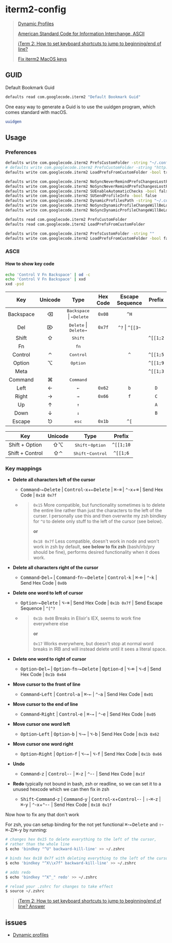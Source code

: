 # iterm2-config


> [Dynamic Profiles](https://www.iterm2.com/documentation-dynamic-profiles.html)
>
> [American Standard Code for Information Interchange, ASCII](https://www.csee.umbc.edu/portal/help/theory/ascii.txt)
>
> [iTerm 2: How to set keyboard shortcuts to jump to beginning/end of line?](https://stackoverflow.com/questions/6205157/iterm-2-how-to-set-keyboard-shortcuts-to-jump-to-beginning-end-of-line/)
>
> [Fix iterm2 MacOS keys](https://github.com/GabLeRoux/iterm2-macos-dynamic-profile)

## GUID

Default Bookmark Guid
```sh
defaults read com.googlecode.iterm2 "Default Bookmark Guid"
```

One easy way to generate a Guid is to use the uuidgen program, which comes standard with macOS.
```sh
uuidgen
```

## Usage

### Preferences

```sh
defaults write com.googlecode.iterm2 PrefsCustomFolder -string "~/.config/iterm2/Preferences"
# defaults write com.googlecode.iterm2 PrefsCustomFolder -string "http://issenn.ml/iterm2-config/Library/Preferences/com.googlecode.iterm2.plist"
defaults write com.googlecode.iterm2 LoadPrefsFromCustomFolder -bool true

defaults write com.googlecode.iterm2 NoSyncNeverRemindPrefsChangesLostForFile -bool true
defaults write com.googlecode.iterm2 NoSyncNeverRemindPrefsChangesLostForFile_selection -int 1
defaults write com.googlecode.iterm2 SUEnableAutomaticChecks -bool false
defaults write com.googlecode.iterm2 SUSendProfileInfo -bool false
defaults write com.googlecode.iterm2 DynamicProfilesPath -string "~/.config/iterm2/DynamicProfiles"
defaults write com.googlecode.iterm2 NoSyncDynamicProfileChangeWillBeLost_SilenceUntil -float 31536000000000
defaults write com.googlecode.iterm2 NoSyncDynamicProfileChangeWillBeLost_selection -int 0

defaults read com.googlecode.iterm2 PrefsCustomFolder
defaults read com.googlecode.iterm2 LoadPrefsFromCustomFolder

defaults write com.googlecode.iterm2 PrefsCustomFolder -string ""
defaults write com.googlecode.iterm2 LoadPrefsFromCustomFolder -bool false
```

### ASCII

#### How to show key code

```sh
echo 'Control V Fn Backspace' | od -c
echo 'Control V Fn Backspace' | xxd
xxd -psd
```

|    Key    | Unicode |                  Type                  | Hex Code | Escape Sequence | Prefix |
| :-------: | :-----: | :------------------------------------: | :------: | :-------------: | :-------: |
| Backspace |    ⌫    | <kbd>Backspace</kbd> \| <kbd>←Delete</kbd> |  `0x08`  |      `^H`      |  |
|    Del    |    ⌦    | <kbd>Delete</kbd> \| <kbd>Delete→</kbd> |  `0x7f`  |      `^?` \| `^[[3~`      |  |
|   Shift   |    ⇧    | <kbd>Shift</kbd> | | | `^[[1;2` |
|    Fn     |         |             <kbd>fn</kbd>              |          |                 |  |
|  Control  |    ⌃    |           <kbd>Control</kbd>           |          | `^` | `^[[1;5` |
|  Option   |    ⌥    |           <kbd>Option</kbd>            |    |            | `^[[1;9` |
|   Meta    |         |                                        |          |         | `^[[1;3` |
|  Command  |    ⌘    |           <kbd>Command</kbd>           |          |                 |  |
|   Left    | ← | <kbd>←</kbd> | `0x62` | `b` | `D` |
| Right | → | <kbd>→</kbd> | `0x66` | `f` | `C` |
| Up | ↑ | <kbd>↑</kbd> | | | `A` |
| Down | ↓ | <kbd>↓</kbd> | | | `B` |
| Escape | ⎋ | <kbd>esc</kbd> | `0x1b` | `^[` |  |

|       Key       | Unicode |                Type                 |  Prefix   |
| :-------------: | :-----: | :---------------------------------: | :-------: |
| Shift + Option  |   ⇧⌥    | <kbd>Shift</kbd>-<kbd>Option</kbd>  | `^[[1;10` |
| Shift + Control |   ⇧⌃    | <kbd>Shift</kbd>-<kbd>Control</kbd> | `^[[1;6`  |

### Key mappings

- **Delete all characters left of the cursor**
  
  - <kbd>Command</kbd>-<kbd>←Delete</kbd> | <kbd>Control</kbd>-<kbd>x</kbd>+<kbd>←Delete</kbd> | <kbd>⌘</kbd>-<kbd>⌫</kbd> | <kbd>⌃</kbd>-<kbd>x</kbd>+<kbd>⌫</kbd> | Send Hex Code | `0x18 0x7f`
  
  - > `0x15` More compatible, but functionality sometimes is to delete the entire line rather than just the characters to the left of the curser. I personally use this and then overwrite my zsh bindkey for `^U` to delete only stuff to the left of the cursor (see below).
    >
    > **or**
    >
    > `0x18 0x7f` Less compatible, doesn't work in node and won't work in zsh by default, **see below to fix zsh** (bash/irb/pry should be fine), performs desired functionality when it does work.

- **Delete all characters right of the cursor**
  
  - <kbd>Command</kbd>-<kbd>Del→</kbd> | <kbd>Command</kbd>-<kbd>fn</kbd>-<kbd>←Delete</kbd> | <kbd>Control</kbd>-<kbd>k</kbd> | <kbd>⌘</kbd>-<kbd>⌦</kbd> | <kbd>⌃</kbd>-<kbd>k</kbd> | Send Hex Code | `0x0b`

- **Delete one word to left of cursor**
  
  - <kbd>Option</kbd>-<kbd>←Delete</kbd> | <kbd>⌥</kbd>-<kbd>⌫</kbd> | Send Hex Code | `0x1b 0x7f` | Send Escape Sequence | `^[^?`
  
  - > `0x1b 0x08` Breaks in Elixir's IEX, seems to work fine everywhere else
    >
    > **or**
    >
    > `0x17` Works everywhere, but doesn't stop at normal word breaks in IRB and will instead delete until it sees a literal space.
  
- **Delete one word to right of cursor**
  
  - <kbd>Option</kbd>-<kbd>Del→</kbd> | <kbd>Option</kbd>-<kbd>fn</kbd>-<kbd>←Delete</kbd> | <kbd>Option</kbd>-<kbd>d</kbd> | <kbd>⌥</kbd>-<kbd>⌦</kbd> | <kbd>⌥</kbd>-<kbd>d</kbd> | Send Hex Code | `0x1b 0x64`

- **Move cursor to the front of line**

  - <kbd>Command</kbd>-<kbd>Left</kbd> | <kbd>Control</kbd>-<kbd>a</kbd> | <kbd>⌘</kbd>-<kbd>←</kbd> | <kbd>⌃</kbd>-<kbd>a</kbd> | Send Hex Code | `0x01`
  
- **Move cursor to the end of line**

  - <kbd>Command</kbd>-<kbd>Right</kbd> | <kbd>Control</kbd>-<kbd>e</kbd> | <kbd>⌘</kbd>-<kbd>→</kbd> | <kbd>⌃</kbd>-<kbd>e</kbd> | Send Hex Code | `0x05`

- **Move cursor one word left**

  - <kbd>Option</kbd>-<kbd>Left</kbd> | <kbd>Option</kbd>-<kbd>b</kbd> | <kbd>⌥</kbd>-<kbd>←</kbd> | <kbd>⌥</kbd>-<kbd>b</kbd> | Send Hex Code | `0x1b 0x62`

- **Move cursor one word right**

  - <kbd>Option</kbd>-<kbd>Right</kbd> | <kbd>Option</kbd>-<kbd>f</kbd> | <kbd>⌥</kbd>-<kbd>→</kbd> | <kbd>⌥</kbd>-<kbd>f</kbd> | Send Hex Code | `0x1b 0x66`

- **Undo**

  - <kbd>Command</kbd>-<kbd>z</kbd> | <kbd>Control</kbd>-<kbd>-</kbd> | <kbd>⌘</kbd>-<kbd>z</kbd> | <kbd>⌃</kbd>-<kbd>-</kbd> | Send Hex Code | `0x1f`

- **Redo** typically not bound in bash, zsh or readline, so we can set it to a unused hexcode which we can then fix in zsh

  - <kbd>Shift</kbd>-<kbd>Command</kbd>-<kbd>z</kbd> | <kbd>Command</kbd>-<kbd>y</kbd> | <kbd>Control</kbd>-<kbd>x</kbd>+<kbd>Control</kbd>-<kbd>-</kbd> | <kbd>⇧</kbd>-<kbd>⌘</kbd>-<kbd>z</kbd> | <kbd>⌘</kbd>-<kbd>y</kbd> | <kbd>⌃</kbd>-<kbd>x</kbd>+<kbd>⌃</kbd>-<kbd>-</kbd> | Send Hex Code | `0x18 0x1f`

Now how to fix any that don't work

For zsh, you can setup binding for the not yet functional <kbd>⌘</kbd>-<kbd>←Delete</kbd> and <kbd>⇧</kbd>-<kbd>⌘</kbd>-<kbd>Z</kbd>/<kbd>⌘</kbd>-<kbd>y</kbd> by running:

```sh
# changes hex 0x15 to delete everything to the left of the cursor,
# rather than the whole line
$ echo 'bindkey "^U" backward-kill-line' >> ~/.zshrc

# binds hex 0x18 0x7f with deleting everything to the left of the cursor
$ echo 'bindkey "^X\\x7f" backward-kill-line' >> ~/.zshrc

# adds redo
$ echo 'bindkey "^X^_" redo' >> ~/.zshrc

# reload your .zshrc for changes to take effect
$ source ~/.zshrc
```

> [iTerm 2: How to set keyboard shortcuts to jump to beginning/end of line? Answer](https://stackoverflow.com/a/29403520/1092815)

## issues

- [Dynamic profiles](https://gitlab.com/gnachman/iterm2/issues/4115)

